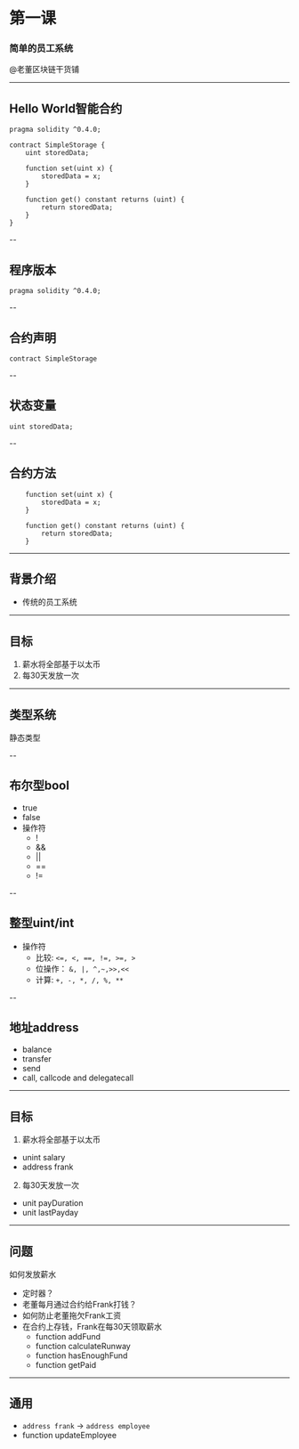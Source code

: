# 第一课

### 简单的员工系统

@老董区块链干货铺

---

## Hello World智能合约

```
pragma solidity ^0.4.0;

contract SimpleStorage {
    uint storedData;

    function set(uint x) {
        storedData = x;
    }

    function get() constant returns (uint) {
        return storedData;
    }
}
```

--

## 程序版本

```
pragma solidity ^0.4.0;
```

--

## 合约声明

```
contract SimpleStorage
```

--

## 状态变量
```
uint storedData;
```

--

## 合约方法

```
    function set(uint x) {
        storedData = x;
    }

    function get() constant returns (uint) {
        return storedData;
    }
```

---

## 背景介绍

* 传统的员工系统<!-- .element: class="fragment" -->

---

## 目标

1. 薪水将全部基于以太币 <!-- .element: class="fragment" -->
2. 每30天发放一次 <!-- .element: class="fragment" -->

---

## 类型系统

静态类型<!-- .element: class="fragment" -->

--
## 布尔型bool

* true
* false
* 操作符
  * !
  * &&
  * ||
  * ==
  * !=

--
## 整型uint/int

* 操作符
  * 比较: `<=, <, ==, !=, >=, >`
  * 位操作： `&, |, ^,~,>>,<<`
  * 计算: `+, -, *, /, %, **`

--
## 地址address

* balance
* transfer
* send
* call, callcode and delegatecall

---

## 目标

1. 薪水将全部基于以太币
  * unint salary <!-- .element: class="fragment" -->
  * address frank <!-- .element: class="fragment" -->
2. 每30天发放一次
  * unit payDuration <!-- .element: class="fragment" -->
  * unit lastPayday <!-- .element: class="fragment" -->

---

## 问题

如何发放薪水

* 定时器？<!-- .element: class="fragment" -->
* 老董每月通过合约给Frank打钱？<!-- .element: class="fragment" -->
* 如何防止老董拖欠Frank工资 <!-- .element: class="fragment" -->
* 在合约上存钱，Frank在每30天领取薪水<!-- .element: class="fragment" -->
  * function addFund
  * function calculateRunway
  * function hasEnoughFund
  * function getPaid

---

##  通用

*  `address frank` -> `address employee`
* function updateEmployee

